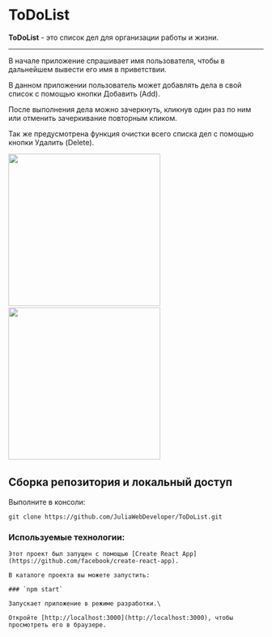 # ToDoList

**ToDoList** - это список дел для организации работы и жизни.
***
В начале приложение спрашивает имя пользователя, чтобы в дальнейшем вывести его имя в приветствии.

В данном приложении пользователь может добавлять дела в свой список с помощью кнопки Добавить (Add).

После выполнения дела можно зачеркнуть, кликнув один раз по ним или отменить зачеркивание повторным кликом.

Так же предусмотрена функция очистки всего списка дел с помощью кнопки Удалить (Delete).


<div>
  <img src=https://github.com/JuliaWebDeveloper/ToDoList/blob/main/assets/toDoOne.png width="300"/>&nbsp;
  <img src=https://github.com/JuliaWebDeveloper/ToDoList/blob/main/assets/toDoTwo.png width="300"/>&nbsp;
  
  
</div>

<h2>Сборка репозитория и локальный доступ</h2>
Выполните в консоли:


    git clone https://github.com/JuliaWebDeveloper/ToDoList.git


<h3>Используемые технологии:</h3>

    Этот проект был запущен с помощью [Create React App](https://github.com/facebook/create-react-app).
  
    В каталоге проекта вы можете запустить:

    ### `npm start`

    Запускает приложение в режиме разработки.\
    
    Откройте [http://localhost:3000](http://localhost:3000), чтобы просмотреть его в браузере.








